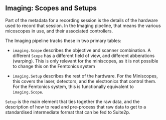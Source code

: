 ## Imaging: Scopes and Setups

Part of the metadata for a recording session is the details of the hardware used to record that session. In the Imaging pipeline, that means the various micoscopes in use, and their associated controllers.

The Imaging pipeline tracks these in two primary tables:

* `imaging.Scope` describes the objective and scanner combination. A different `Scope` has a different field of view, and different abberations (warping). This is only relevant for the miniscopes, as it is not possible to change this on the Femtonics system

* `imaging.Setup` describes the rest of the hardware. For the Miniscopes, this covers the laser, detectors, and the electronics that control them. For the Femtonics system, this is functionally equivalent to `imaging.Scope`. 

`Setup` is the main element that ties together the raw data, and the description of how to read and pre-process that raw data to get to a standardised intermediate format that can be fed to Suite2p.